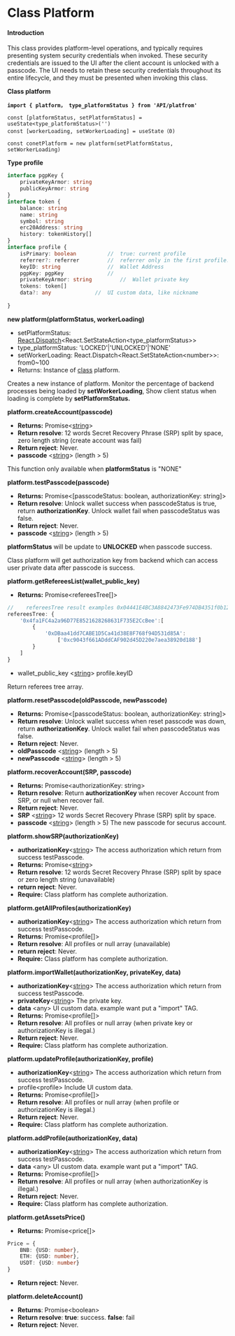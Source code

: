# Class Platform

#### Introduction

This class provides platform-level operations, and typically requires presenting system security credentials when invoked. These security credentials are issued to the UI after the client account is unlocked with a passcode. The UI needs to retain these security credentials throughout its entire lifecycle, and they must be presented when invoking this class.

**Class platform**

<pre class="language-typescript"><code class="lang-typescript"><strong>import { platform， type_platformStatus } from 'API/platfrom'
</strong>
const [platformStatus, setPlatformStatus] = useState&#x3C;type_platformStatus>('')
const [workerLoading, setWorkerLoading] = useState（0)

const conetPlatform = new platform(setPlatformStatus, setWorkerLoading)
</code></pre>

**Type profile**

```typescript
interface pgpKey {
	privateKeyArmor: string
	publicKeyArmor: string
}
interface token {
	balance: string
	name: string
	symbol: string
	erc20Address: string
	history: tokenHistory[]
}
interface profile {
	isPrimary: boolean			//	true: current profile
	referrer?: referrer			//	referrer only in the first profile. 
	keyID: string 				//	Wallet Address
	pgpKey: pgpKey				//
	privateKeyArmor: string			//	Wallet private key
	tokens: token[]
	data?: any				//	UI custom data, like nickname
	
}
```

**new platform(platformStatus, workerLoading)**

* setPlatformStatus: [React.Dispatch](https://react-redux.js.org/api/hooks)\<React.SetStateAction\<type\_platformStatus>>
* type\_platformStatus: 'LOCKED'|'UNLOCKED'|'NONE'
* setWorkerLoading: React.Dispatch\<React.SetStateAction\<number>>: from0\~100
* Returns:  Instance of [class](https://www.typescriptlang.org/docs/handbook/2/classes.html) platform.

Creates a new instance of platform. Monitor the percentage of backend processes being loaded by **setWorkerLoading**, Show client status when loading is complete by **setPlatformStatus.**



**platform.createAccount(passcode)**

* **Returns:** Promise<[string](https://www.typescriptlang.org/docs/handbook/2/everyday-types.html)>
* **Return resolve**: 12 words Secret Recovery Phrase (SRP) split by space, zero length string (create account was fail)
* **Return reject**: Never.
* **passcode** <[string](https://www.typescriptlang.org/docs/handbook/2/everyday-types.html)> (length > 5)

This function only available when **platformStatus** is "NONE"



**platform.testPasscode(passcode)**

* **Returns:** Promise<\[passcodeStatus: boolean, authorizationKey: string]>
* **Return resolve**:  Unlock wallet success when passcodeStatus is true, return **authorizationKey**. Unlock wallet fail when passcodeStatus was false.
* **Return reject**: Never.
* **passcode** <[string](https://www.typescriptlang.org/docs/handbook/2/everyday-types.html)> (length > 5)

**platformStatus** will be update to **UNLOCKED** when passcode success.

Class platform will get authorization key from backend which can access user private data after passcode is success.&#x20;



**platform.getRefereesList(**wallet\_public\_key**)**

* **Returns:** Promise\<refereesTree\[]>

```typescript
//    refereesTree result examples 0x04441E4BC3A8842473Fe974DB4351f0b126940be
refereesTree: {
    '0x4fa1FC4a2a96D77E8521628268631F735E2CcBee':[
        {
            '0xDBaa41dd7CABE1D5Ca41d38E8F768f94D531d85A': 
                ['0xc9043f661ADddCAF902d45D220e7aea38920d188'] 
        }
    ]
}
```

* wallet\_public\_key <[string](https://www.typescriptlang.org/docs/handbook/2/everyday-types.html)> profile.keyID

Return referees tree array.



**platform.resetPasscode(oldPasscode, newPasscode)**

* **Returns:** Promise<\[passcodeStatus: boolean, authorizationKey: string]>
* **Return resolve**:  Unlock wallet success when reset passcode was down, return **authorizationKey**. Unlock wallet fail when passcodeStatus was false.
* **Return reject**: Never.
* **oldPasscode** <[string](https://www.typescriptlang.org/docs/handbook/2/everyday-types.html)> (length > 5)
* **newPasscode** <[string](https://www.typescriptlang.org/docs/handbook/2/everyday-types.html)> (length > 5)



**platform.recoverAccount(SRP, passcode)**

* **Returns:** Promise\<authorizationKey: string>
* **Return resolve**:  Return **authorizationKey** when recover Account from SRP, or null when recover fail.&#x20;
* **Return reject**: Never.
* **SRP** <[string](https://www.typescriptlang.org/docs/handbook/2/everyday-types.html)>  12 words Secret Recovery Phrase (SRP) split by space.
* **passcode** <[string](https://www.typescriptlang.org/docs/handbook/2/everyday-types.html)> (length > 5) The new passcode for securus account.



**platform.showSRP(**authorizationKey**)**

* **authorizationKey**<[string](https://www.typescriptlang.org/docs/handbook/2/everyday-types.html)> The access authorization which return from success testPasscode.
* **Returns:** Promise<[string](https://www.typescriptlang.org/docs/handbook/2/everyday-types.html)>
* **Return resolve**: 12 words Secret Recovery Phrase (SRP) split by space or zero length string (unavailable)
* **return reject**: Never.
* **Require:** Class platform has complete authorization.



**platform.getAllProfiles(**authorizationKey**)**

* **authorizationKey**<[string](https://www.typescriptlang.org/docs/handbook/2/everyday-types.html)>  The access authorization which return from success testPasscode.
* **Returns:** Promise\<profile\[]>
* **Return resolve**: All profiles or null array (unavailable)
* **return reject**: Never.
* **Require:** Class platform has complete authorization.



**platform.importWallet(**authorizationKey, privateKey, data**)**

* **authorizationKey**<[string](https://www.typescriptlang.org/docs/handbook/2/everyday-types.html)>  The access authorization which return from success testPasscode.
* **privateKey**<[string](https://www.typescriptlang.org/docs/handbook/2/everyday-types.html)>  The private key.
* **data** \<any> UI custom data. example want put a "import" TAG.
* **Returns:** Promise\<profile\[]>
* **Return resolve**: All profiles or null array (when private key or authorizationKey is illegal.)
* **Return reject**: Never.
* **Require:** Class platform has complete authorization.



**platform.updateProfile(**authorizationKey, profile**)**

* **authorizationKey**<[string](https://www.typescriptlang.org/docs/handbook/2/everyday-types.html)>  The access authorization which return from success testPasscode.
* profile\<profile> Include UI custom data.
* **Returns:** Promise\<profile\[]>
* **Return resolve**: All profiles or null array (when profile or authorizationKey is illegal.)
* **Return reject**: Never.
* **Require:** Class platform has complete authorization.



**platform.addProfile(**authorizationKey, data**)**

* **authorizationKey**<[string](https://www.typescriptlang.org/docs/handbook/2/everyday-types.html)>  The access authorization which return from success testPasscode.
* **data** \<any> UI custom data. example want put a "import" TAG.
* **Returns:** Promise\<profile\[]>
* **Return resolve**: All profiles or null array (when authorizationKey is illegal.)
* **Return reject**: Never.
* **Require:** Class platform has complete authorization.



**platform.getAssetsPrice()**

* **Returns:** Promise\<price\[]>

```typescript
Price = {
    BNB: {USD: number},
    ETH: {USD: number},
    USDT: {USD: number}
}
```

* **Return reject**: Never.



**platform.deleteAccount()**

* **Returns**: Promise\<boolean>
* **Return resolve**: **true**: success. **false**: fail
* **Return reject**: Never.





